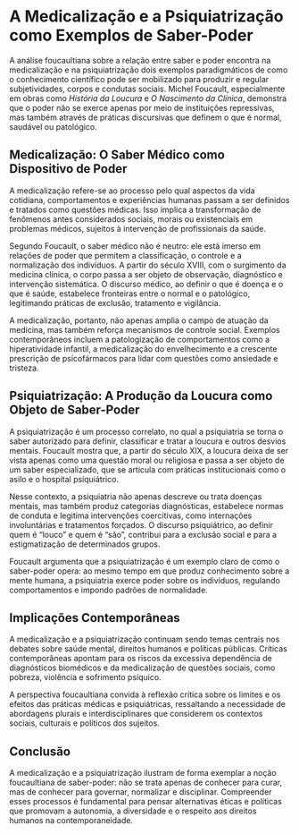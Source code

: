 # A Medicalização e a Psiquiatrização como Exemplos de Saber-Poder

A análise foucaultiana sobre a relação entre saber e poder encontra na medicalização e na psiquiatrização dois exemplos paradigmáticos de como o conhecimento científico pode ser mobilizado para produzir e regular subjetividades, corpos e condutas sociais. Michel Foucault, especialmente em obras como *História da Loucura* e *O Nascimento da Clínica*, demonstra que o poder não se exerce apenas por meio de instituições repressivas, mas também através de práticas discursivas que definem o que é normal, saudável ou patológico.

## Medicalização: O Saber Médico como Dispositivo de Poder

A medicalização refere-se ao processo pelo qual aspectos da vida cotidiana, comportamentos e experiências humanas passam a ser definidos e tratados como questões médicas. Isso implica a transformação de fenômenos antes considerados sociais, morais ou existenciais em problemas médicos, sujeitos à intervenção de profissionais da saúde.

Segundo Foucault, o saber médico não é neutro: ele está imerso em relações de poder que permitem a classificação, o controle e a normalização dos indivíduos. A partir do século XVIII, com o surgimento da medicina clínica, o corpo passa a ser objeto de observação, diagnóstico e intervenção sistemática. O discurso médico, ao definir o que é doença e o que é saúde, estabelece fronteiras entre o normal e o patológico, legitimando práticas de exclusão, tratamento e vigilância.

A medicalização, portanto, não apenas amplia o campo de atuação da medicina, mas também reforça mecanismos de controle social. Exemplos contemporâneos incluem a patologização de comportamentos como a hiperatividade infantil, a medicalização do envelhecimento e a crescente prescrição de psicofármacos para lidar com questões como ansiedade e tristeza.

## Psiquiatrização: A Produção da Loucura como Objeto de Saber-Poder

A psiquiatrização é um processo correlato, no qual a psiquiatria se torna o saber autorizado para definir, classificar e tratar a loucura e outros desvios mentais. Foucault mostra que, a partir do século XIX, a loucura deixa de ser vista apenas como uma questão moral ou religiosa e passa a ser objeto de um saber especializado, que se articula com práticas institucionais como o asilo e o hospital psiquiátrico.

Nesse contexto, a psiquiatria não apenas descreve ou trata doenças mentais, mas também produz categorias diagnósticas, estabelece normas de conduta e legitima intervenções coercitivas, como internações involuntárias e tratamentos forçados. O discurso psiquiátrico, ao definir quem é “louco” e quem é “são”, contribui para a exclusão social e para a estigmatização de determinados grupos.

Foucault argumenta que a psiquiatrização é um exemplo claro de como o saber-poder opera: ao mesmo tempo em que produz conhecimento sobre a mente humana, a psiquiatria exerce poder sobre os indivíduos, regulando comportamentos e impondo padrões de normalidade.

## Implicações Contemporâneas

A medicalização e a psiquiatrização continuam sendo temas centrais nos debates sobre saúde mental, direitos humanos e políticas públicas. Críticas contemporâneas apontam para os riscos da excessiva dependência de diagnósticos biomédicos e da medicalização de questões sociais, como pobreza, violência e sofrimento psíquico.

A perspectiva foucaultiana convida à reflexão crítica sobre os limites e os efeitos das práticas médicas e psiquiátricas, ressaltando a necessidade de abordagens plurais e interdisciplinares que considerem os contextos sociais, culturais e políticos dos sujeitos.

## Conclusão

A medicalização e a psiquiatrização ilustram de forma exemplar a noção foucaultiana de saber-poder: não se trata apenas de conhecer para curar, mas de conhecer para governar, normalizar e disciplinar. Compreender esses processos é fundamental para pensar alternativas éticas e políticas que promovam a autonomia, a diversidade e o respeito aos direitos humanos na contemporaneidade.